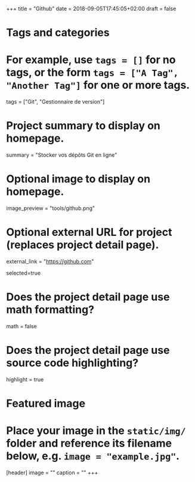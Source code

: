 +++
title = "Github"
date = 2018-09-05T17:45:05+02:00
draft = false

# Tags and categories
# For example, use `tags = []` for no tags, or the form `tags = ["A Tag", "Another Tag"]` for one or more tags.
tags = ["Git", "Gestionnaire de version"]

# Project summary to display on homepage.
summary = "Stocker vos dépôts Git en ligne"

# Optional image to display on homepage.
image_preview = "tools/github.png"

# Optional external URL for project (replaces project detail page).
external_link = "https://github.com"

selected=true

# Does the project detail page use math formatting?
math = false

# Does the project detail page use source code highlighting?
highlight = true


# Featured image
# Place your image in the `static/img/` folder and reference its filename below, e.g. `image = "example.jpg"`.
[header]
image = ""
caption = ""
+++
